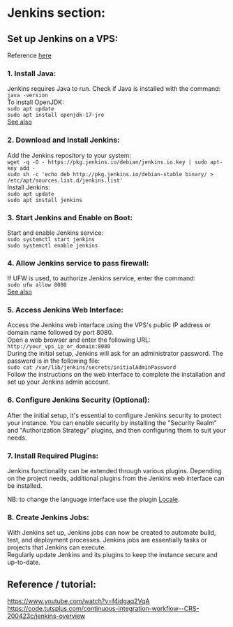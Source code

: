 # Jenkins section:

## Set up Jenkins on a VPS:

Reference [here](https://www.jenkins.io/doc/book/installing/linux/#debianubuntu)  

### 1. Install Java:

Jenkins requires Java to run. Check if Java is installed with the command:  
`java -version`  
To install OpenJDK:  
`sudo apt update`  
`sudo apt install openjdk-17-jre`  
[See also](https://itslinuxfoss.com/install-java-debian-12-linux/#:~:text=Method%201%3A%20Using%20the%20Repository%20Package%201%20Step,...%204%20Step%204%3A%20Verify%20the%20Installation%20)  

### 2. Download and Install Jenkins:

Add the Jenkins repository to your system:  
`wget -q -O - https://pkg.jenkins.io/debian/jenkins.io.key | sudo apt-key add -`    
`sudo sh -c 'echo deb http://pkg.jenkins.io/debian-stable binary/ > /etc/apt/sources.list.d/jenkins.list'`  
Install Jenkins:  
`sudo apt update`  
`sudo apt install jenkins`  

### 3. Start Jenkins and Enable on Boot:

Start and enable Jenkins service:  
`sudo systemctl start jenkins`  
`sudo systemctl enable jenkins`  

### 4. Allow Jenkins service to pass firewall:

If UFW is used, to authorize Jenkins service, enter the command:  
`sudo ufw allow 8080`  
[See also](https://www.digitalocean.com/community/tutorials/how-to-install-jenkins-on-ubuntu-22-04#step-3-opening-the-firewall)  

### 5. Access Jenkins Web Interface:

Access the Jenkins web interface using the VPS's public IP address or domain name followed by port 8080.  
Open a web browser and enter the following URL:  
`http://your_vps_ip_or_domain:8080`  
During the initial setup, Jenkins will ask for an administrator password. The password is in the following file:  
`sudo cat /var/lib/jenkins/secrets/initialAdminPassword`  
Follow the instructions on the web interface to complete the installation and set up your Jenkins admin account.  

### 6. Configure Jenkins Security (Optional):

After the initial setup, it's essential to configure Jenkins security to protect your instance. You can enable security by installing the "Security Realm" and "Authorization Strategy" plugins, and then configuring them to suit your needs.  

### 7. Install Required Plugins:

Jenkins functionality can be extended through various plugins. Depending on the project needs, additional plugins from the Jenkins web interface can be installed.

NB: to change the language interface use the plugin [Locale](https://plugins.jenkins.io/locale/).

### 8. Create Jenkins Jobs:

With Jenkins set up, Jenkins jobs can now be created to automate build, test, and deployment processes. Jenkins jobs are essentially tasks or projects that Jenkins can execute.  
Regularly update Jenkins and its plugins to keep the instance secure and up-to-date.

## Reference / tutorial:

<https://www.youtube.com/watch?v=f4idgaq2VqA>  
<https://code.tutsplus.com/continuous-integration-workflow--CRS-200423c/jenkins-overview>
